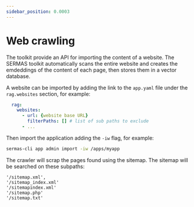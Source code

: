 ```yaml
---
sidebar_position: 0.0003
---
```


# Web crawling

The toolkit provide an API for importing the content of a website.
The SERMAS toolkit automatically scans the entire website and creates the emdeddings of the content of each page, then stores them in a vector database.

A website can be imported by adding the link to the `app.yaml` file under the `rag.websites` section, for example:
```yaml
  rag:
    websites:
      - url: {website base URL}
        filterPaths: [] # list of sub paths to exclude
      - ...
```
Then import the application adding the `-iw` flag, for example:
```bash
sermas-cli app admin import -iw /apps/myapp
```
The crawler will scrap the pages found using the sitemap. The sitemap will be searched on these  subpaths:
```
'/sitemap.xml',
'/sitemap_index.xml'
'/sitemapindex.xml'
'/sitemap.php'
'/sitemap.txt'
```